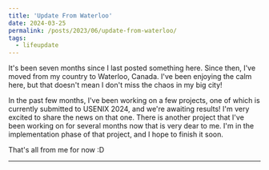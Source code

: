 ```yaml
---
title: 'Update From Waterloo'
date: 2024-03-25
permalink: /posts/2023/06/update-from-waterloo/
tags:
  - lifeupdate
---
```


It's been seven months since I last posted something here. Since then, I've moved from my country to Waterloo, Canada. I've been enjoying the calm here, but that doesn't mean I don't miss the chaos in my big city!

In the past few months, I've been working on a few projects, one of which is currently submitted to USENIX 2024, and we're awaiting results! I'm very excited to share the news on that one. There is another project that I've been working on for several months now that is very dear to me. I'm in the implementation phase of that project, and I hope to finish it soon.

That's all from me for now :D

------
